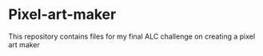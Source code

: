 # Pixel-art-maker
This repository contains files for my final ALC challenge on creating a pixel art maker
